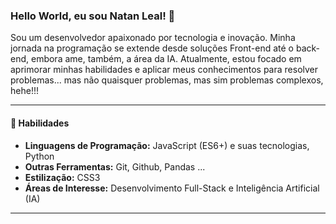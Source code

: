 ### Hello World, eu sou Natan Leal! 👋

Sou um desenvolvedor apaixonado por tecnologia e inovação. Minha jornada na programação se extende desde soluções Front-end até o back-end, embora ame, também, a área da IA. Atualmente, estou focado em aprimorar minhas habilidades e aplicar meus conhecimentos para resolver problemas... mas não quaisquer problemas, mas sim problemas complexos, hehe!!!

---

#### 🚀 Habilidades

* **Linguagens de Programação:** JavaScript (ES6+) e suas tecnologias, Python
* **Outras Ferramentas:** Git, Github, Pandas ...
* **Estilização:** CSS3
* **Áreas de Interesse:** Desenvolvimento Full-Stack e Inteligência Artificial (IA) 

---











<!--
**natanleal1/natanleal1** is a ✨ _special_ ✨ repository because its `README.md` (this file) appears on your GitHub profile.

Here are some ideas to get you started:

- 🔭 I’m currently working on ...
- 🌱 I’m currently learning ...
- 👯 I’m looking to collaborate on ...
- 🤔 I’m looking for help with ...
- 💬 Ask me about ...
- 📫 How to reach me: ...
- 😄 Pronouns: ...
- ⚡ Fun fact: ...
-->
